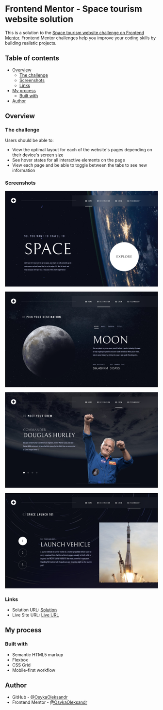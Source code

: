 # Frontend Mentor - Space tourism website solution

This is a solution to the [Space tourism website challenge on Frontend Mentor](https://www.frontendmentor.io/challenges/space-tourism-multipage-website-gRWj1URZ3). Frontend Mentor challenges help you improve your coding skills by building realistic projects. 

## Table of contents

- [Overview](#overview)
  - [The challenge](#the-challenge)
  - [Screenshots](#screenshots)
  - [Links](#links)
- [My process](#my-process)
  - [Built with](#built-with)
- [Author](#author)

## Overview

### The challenge

Users should be able to:

- View the optimal layout for each of the website's pages depending on their device's screen size
- See hover states for all interactive elements on the page
- View each page and be able to toggle between the tabs to see new information

### Screenshots

![](./assets/screenshots/screenshot1.png)

![](./assets/screenshots/screenshot2.png)

![](./assets/screenshots/screenshot3.png)

![](./assets/screenshots/screenshot4.png)

### Links

- Solution URL: [Solution](https://github.com/OsykaOleksandr/space-tourism-website-main)
- Live Site URL: [Live URL](https://osykaoleksandr.github.io/space-tourism-website-main/)

## My process

### Built with

- Semantic HTML5 markup
- Flexbox
- CSS Grid
- Mobile-first workflow

## Author

- GitHub - [@OsykaOleksandr](https://github.com/OsykaOleksandr)
- Frontend Mentor - [@OsykaOleksandr](https://www.frontendmentor.io/profile/OsykaOleksandr)



